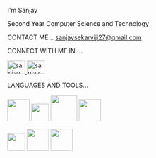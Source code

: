 

I'm Sanjay

Second Year Computer Science and Technology

CONTACT ME...
sanjaysekarviji27@gmail.com

CONNECT WITH ME IN....

<a href="www.linkedin.com/in/sanjay-g27"> <img align="centre" src="https://github.com/user-attachments/assets/a766f3da-748d-4229-b679-85bfcdaf049d" alt="sanjay_g" height="30" width="40"/> </a>  <a href="https://www.hackerrank.com/profile/SANJAY__G27" target="blank"> <img align="centre" src="https://github.com/user-attachments/assets/d9f8f2f5-e5b6-4149-93d0-5ce75cf5f991" alt="sanjay_g" height="30" width="40"/> </a> 

LANGUAGES AND TOOLS...

<img src="https://github.com/user-attachments/assets/9eb793a9-a984-4a6e-b2af-a79302923f8b" height="50" width="50">  <img src="https://github.com/user-attachments/assets/a6d87b2a-d78b-4c35-98af-84a0fee9b883" height="40" width="40">  <img src="https://github.com/user-attachments/assets/0222a548-4674-4db2-89a3-30350cae4ecc" height="60" width="60">  <img src="https://github.com/user-attachments/assets/f8d65b51-4f01-458c-99bd-df2e078b746a" height="50" width="50">  



<img src="https://github.com/user-attachments/assets/085029e3-13e4-40d1-bf1a-13ac286a1b13" height="40" width="40">   <img src="https://github.com/user-attachments/assets/bd6fc39c-0b01-4cda-937e-d42500c816cf" heigh="50" width="50">   <img src="https://github.com/user-attachments/assets/a8235189-fc66-403d-ae71-b750542ef8fb" height="50" width="50">
